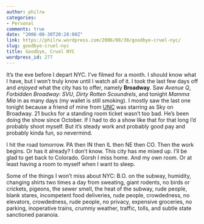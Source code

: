 ```yaml
---
author: philrw
categories:
- Personal
comments: true
date: "2006-08-30T20:28:00Z"
link: https://philrw.wordpress.com/2006/08/30/goodbye-cruel-nyc/
slug: goodbye-cruel-nyc
title: Goodbye, Cruel NYC
wordpress_id: 277
---
```


It’s the eve before I depart NYC. I’ve filmed for a month. I should know what I have, but I won’t truly know until I watch all of it. I took the last few days off and _enjoyed_ what the city has to offer, namely **Broadway**. Saw _Avenue Q_, _Forbidden Broadway: SVU_, _Dirty Rotten Scoundrels_, and tonight _Mamma Mia_ in as many days (my wallet is still smoking). I mostly saw the last one tonight because a friend of mine from [UNC](http://www.unco.edu/) was starring as Sky on Broadway. 21 bucks for a standing room ticket wasn’t too bad. He’s been doing the show since October. If I had to do a show like that for that long I’d probably shoot myself. But it’s steady work and probably good pay and probably kinda fun, so nevermind.

I hit the road tomorrow. PA then IN then IL then NE then CO. Then the work begins. Or has it already? I don’t know. This city has me mixed up. I’ll be glad to get back to Colorado. Gorsh I miss home. And my own room. Or at least having a room to myself when I want to sleep.

Some of the things I won’t miss about NYC: B.O. on the subway, humidity, changing shirts two times a day from sweating, giant rodents, no birds or crickets, pigeons, the sewer smell, the heat of the subway, rude people, blank stares, incompetent food deliveries, rude people, crowdedness, no elevators, crowdedness, rude people, no privacy, expensive groceries, no parking, inoperative trains, crummy weather, traffic, tolls, and subtle state sanctioned paranoia.